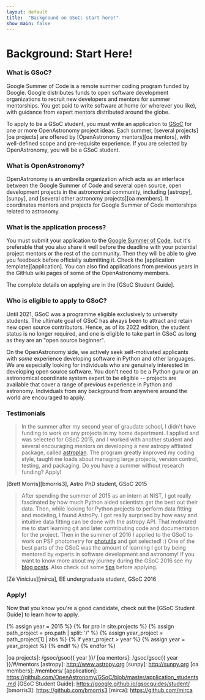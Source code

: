 ```yaml
---
layout: default
title:  "Background on GSoC: start here!"
show_main: false
---
```


# Background: Start Here!

### What is GSoC?

Google Summer of Code is a remote summer coding program funded by
Google. Google distributes funds to open software development organizations to
recruit new developers and mentors for summer mentorships. You get paid to write
software at home (or wherever you like), with guidance from expert mentors
distributed around the globe.

To apply to be a GSoC student, you must write an application to [GSoC] for one or
more OpenAstronomy project ideas. Each summer, [several projects][oa projects] are offered by
[OpenAstronomy mentors][oa mentors], with well-defined scope and pre-requisite
experience. If you are selected by OpenAstronomy, you will be a GSoC student.

### What is OpenAstronomy?

OpenAstronomy is an umbrella organization which acts as an interface between
the Google Summer of Code and several open source, open development projects
in the astronomical community, including [astropy], [sunpy], and [several
other astronomy projects][oa members].  It coordinates mentors and projects
for Google Summer of Code mentorships related to astronomy.

### What is the application process?

You must submit your application to the [Google Summer of Code][GSoC], but
it's preferable that you also share it well before the deadline with your
potential project mentors or the rest of the community. Then they will be
able to give you feedback before officially submitting it.  Check the
[application template][application]. You can also find applications from
previous years in the GitHub wiki pages of some of the OpenAstronomy
members.

The complete details on applying are in the [GSoC Student Guide].

### Who is eligible to apply to GSoC?

Until 2021, GSoC was a programme eligible exclusively to university students.
The ultimate goal of GSoC has always been to attract and retain new open source
contributors. Hence, as of its 2022 edition, the student status is no longer required,
and one is eligible to take part in GSoC as long as they are an "open source beginner".

On the OpenAstronomy side, we actively seek self-motivated applicants
with _some_ experience developing software in
Python and other languages. We are especially looking
for individuals who are genuinely interested in developing open source software.
You don't need to be a Python guru or an astronomical coordinate system expert to be
eligible -- projects are available that cover a range of previous experience
in Python and astronomy. Individuals from any background from anywhere around
the world are encouraged to apply.

### Testimonials

> In the summer after my second year of graudate school, I didn't have funding
> to work on any projects in my home department. I applied and was selected for
> GSoC 2015, and I worked with another student and several encouraging mentors on
> developing a new astropy affliated package, called
> [astroplan](http://astroplan.readthedocs.io/). The program greatly improved
> my coding style, taught me loads about managing large projects, version control,
> testing, and packaging. Do you have a summer without research funding? Apply!

[Brett Morris][bmorris3], Astro PhD student, GSoC 2015

> After spending the summer of 2015 as an intern at NIST, I got really
> fascinated by how much Python aided scientists get the best out their data.
> Then, while looking for Python projects to perform data fitting and modeling,
> I found AstroPy. I got really surprised by how easy and intuitive data fitting
> can be done with the astropy API. That motivated me to start learning git and
> later contributing code and documentation for the project. Then in the summer
> of 2016 I applied to the GSoC to work on PSF photometry for
> [photutils](https://www.github.com/astropy/photutils) and got selected! :)
> One of the best parts of the GSoC was the amount of learning I got by being
> mentored by experts in software development and astronomy! If you want to know
> more about my journey during the GSoC 2016 see my
> [blog posts](https://mirca.github.io/posts). Also check out some
> [tips](https://mirca.github.io/gsoc-application/) before applying.

[Zé Vinícius][mirca], EE undergraduate student, GSoC 2016

### Apply!

Now that you know you're a good candidate, check out the [GSoC Student Guide]
to learn how to apply.

{% assign year = 2015 %}
{% for pro in site.projects %}
  {% assign path_project = pro.path | split: '/' %}
  {% assign year_project = path_project[1] | abs %}
  {% if  year_project > year %}
    {% assign year = year_project %}
  {% endif  %}
{% endfor %}

[GSoC]: https://summerofcode.withgoogle.com/
[oa projects]: /gsoc/gsoc{{ year }}/
[oa mentors]: /gsoc/gsoc{{ year }}/#/mentors
[astropy]: http://www.astropy.org
[sunpy]: http://sunpy.org
[oa members]: /members/
[application]: https://github.com/OpenAstronomy/GSoC/blob/master/application_students.md
[GSoC Student Guide]: https://google.github.io/gsocguides/student/
[bmorris3]: https://github.com/bmorris3
[mirca]: https://github.com/mirca
